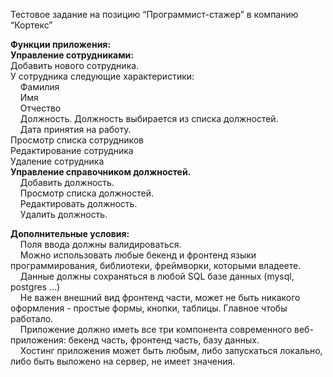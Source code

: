 Тестовое задание на позицию “Программист-стажер” в компанию “Кортекс”

<b>Функции приложения:</b><br>
<b>Управление сотрудниками:</b><br>
<t>Добавить нового сотрудника. <br>У сотрудника следующие характеристики:<br>
&nbsp;&nbsp;&nbsp;&nbsp;Фамилия<br>
&nbsp;&nbsp;&nbsp;&nbsp;Имя<br>
&nbsp;&nbsp;&nbsp;&nbsp;Отчество<br>
&nbsp;&nbsp;&nbsp;&nbsp;Должность. Должность выбирается из списка должностей.<br>
&nbsp;&nbsp;&nbsp;&nbsp;Дата принятия на работу.<br>
Просмотр списка сотрудников<br>
Редактирование сотрудника<br>
Удаление сотрудника
<br><b>Управление справочником должностей.</b><br>
&nbsp;&nbsp;&nbsp;&nbsp;Добавить должность.<br>
&nbsp;&nbsp;&nbsp;&nbsp;Просмотр списка должностей.<br>
&nbsp;&nbsp;&nbsp;&nbsp;Редактировать должность.<br>
&nbsp;&nbsp;&nbsp;&nbsp;Удалить должность.

<b>Дополнительные условия:</b><br>
&nbsp;&nbsp;&nbsp;&nbsp;Поля ввода должны валидироваться.<br>
&nbsp;&nbsp;&nbsp;&nbsp;Можно использовать любые бекенд и фронтенд языки программирования, библиотеки, фреймворки, которыми владеете.<br>
&nbsp;&nbsp;&nbsp;&nbsp;Данные должны сохраняться в любой SQL базе данных (mysql, postgres …)<br>
&nbsp;&nbsp;&nbsp;&nbsp;Не важен внешний вид фронтенд части, может не быть никакого оформления - простые формы, кнопки, таблицы. Главное чтобы работало.<br>
&nbsp;&nbsp;&nbsp;&nbsp;Приложение должно иметь все три компонента современного веб-приложения: бекенд часть, фронтенд часть, базу данных.<br>
&nbsp;&nbsp;&nbsp;&nbsp;Хостинг приложения может быть любым, либо запускаться локально, либо быть выложено на сервер, не имеет значения.<br>

